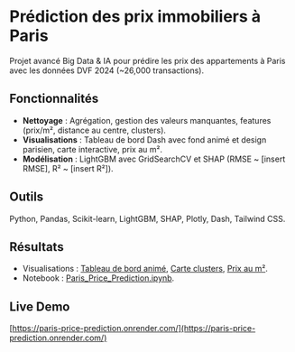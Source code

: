 # Prédiction des prix immobiliers à Paris
Projet avancé Big Data & IA pour prédire les prix des appartements à Paris avec les données DVF 2024 (~26,000 transactions).

## Fonctionnalités
- **Nettoyage** : Agrégation, gestion des valeurs manquantes, features (prix/m², distance au centre, clusters).
- **Visualisations** : Tableau de bord Dash avec fond animé et design parisien, carte interactive, prix au m².
- **Modélisation** : LightGBM avec GridSearchCV et SHAP (RMSE ~ [insert RMSE], R² ~ [insert R²]).

## Outils
Python, Pandas, Scikit-learn, LightGBM, SHAP, Plotly, Dash, Tailwind CSS.

## Résultats
- Visualisations : [Tableau de bord animé](dashboard.py), [Carte clusters](map_clusters.html), [Prix au m²](boxplot_price_per_m2.png).
- Notebook : [Paris_Price_Prediction.ipynb](Paris_Price_Prediction.ipynb).

## Live Demo
[https://paris-price-prediction.onrender.com/](https://paris-price-prediction.onrender.com/)
